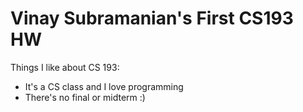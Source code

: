 

# Vinay Subramanian's First CS193 HW

Things I like about CS 193:
- It's a CS class and I love programming
- There's no final or midterm :)

